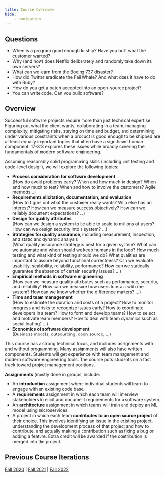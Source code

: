 ```yaml
---
title: Course Overview
hide:
    - navigation
---
```


## Questions

- When is a program good enough to ship? Have you built what the customer wanted?
- Why (and how) does Netflix deliberately and randomly take down its own servers?
- What can we learn from the Boeing 737 disaster?
- How did Twitter eradicate the Fail Whale? And what does it have to do with Ruby?
- How do you get a patch accepted into an open-source project?
- You can write code. Can you build software?

## Overview
Successful software projects require more than just technical expertise. Figuring out what the client wants, collaborating in a team, managing complexity, mitigating risks, staying on time and budget, and determining under various constraints when a product is good enough to be shipped are at least equally important topics that often have a significant human component. 17-313 explores these issues while broadly covering the fundamentals of modern software engineering.

Assuming reasonably solid programming skills (including unit testing and code-level design), we will explore the following topics:

- **Process consideration for software development**  
(How do avoid problems early? When and how much to design? When and how much to test? When and how to involve the customers? Agile methods...)
- **Requirements elicitation, documentation, and evaluation**  
(How to figure out what the customer really wants? Who else has an interest? How can we measure success objectively? How can we reliably document expectations? ...)
- **Design for quality attributes**  
(How can we design a system to be able to scale to millions of users? How can we design security into a system? ...)
- **Strategies for quality assurance,** including measurement, inspection, and static and dynamic analysis  
(What quality assurance strategy is best for a given system? What can we automate and when should we keep humans in the loop? How much testing and what kind of testing should we do? What qualities are important to assure beyond functional correctness? Can we evaluate usability, scalability, reliability, performance? How can we statically guarantee the absence of certain security issues? ...)
- **Empirical methods in software engineering**  
(How can we measure quality attributes such as performance, security, and reliability? How can we measure how users interact with the system? How can we know whether the difference matters? ...)
- **Time and team management**  
(How to estimate the duration and costs of a project? How to monitor progress and risks to recognize issues early? How to coordinate developers in a team? How to form and develop teams? How to select and motivate team members? How to deal with team dynamics such as social loafing? ...)
- **Economics of software development**  
(Business models, outsourcing, open source, ...)


This course has a strong technical focus, and includes assignments with and without programming. Many assignments will also have written components. Students will get experience with team management and modern software-engineering tools. The course puts students on a fast track toward project management positions. 

**Assignments** (mostly done in groups) include:

- An **introduction** assignment where individual students will learn to engage with an existing code base.
- A **requirements** assignment in which each team will interview stakeholders to elicit and document requirements for a software system.
- An **architecture** assignment in which teams will train and deploy an ML model using microservices.
- A project in which each team **contributes to an open source project** of their choice. This involves identifying an issue in the existing project, understanding the development process of that project and how to contribute, and actually making a contribution such as fixing a bug or adding a feature. Extra credit will be awarded if the contribution is merged into the project.

## Previous Course Iterations
[Fall 2020](/_old/2020) | [Fall 2021](/_old/2021) | [Fall 2022](/_old/F22)
